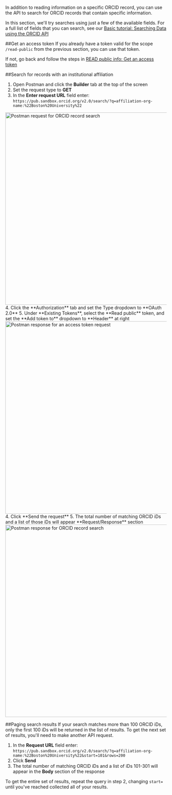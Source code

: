 In addition to reading information on a specific ORCID record, you can use the API to search for ORCID records that contain specific information.

In this section, we'll try searches using just a few of the available fields. For a full list of fields that you can search, see our [Basic tutorial: Searching Data using the ORCID API](https://members.orcid.org/api/tutorial/search-orcid-registry)

##Get an access token
If you already have a token valid for the scope ```/read-public``` from the previous section, you can use that token.

If not, go back and follow the steps in [READ public info: Get an access token](read/#get-an-access-token)

##Search for records with an institutional affiliation
1. Open Postman and click the **Builder** tab at the top of the screen
2. Set the request type to **GET**
3. In the **Enter request URL** field enter:<br>
```https://pub.sandbox.orcid.org/v2.0/search/?q=affiliation-org-name:%22Boston%20University%22```<br>
<img src="../images/03-1_request-search.png" width="600" alt="Postman request for ORCID record search" />
4. Click the **Authorization** tab and set the Type dropdown to **OAuth 2.0**
5. Under **Existing Tokens**, select the **Read public** token, and set the **Add token to** dropdown to **Header** at right<br>
<img src="../images/read-public-token-response.png" width="600" alt="Postman response for an access token request" /><br>
4. Click **Send the request**
5. The total number of matching ORCID iDs and a list of those iDs will appear **Request/Response** section<br>
<img src="../images/03-1_response-search.png" width="600" alt="Postman response for ORCID record search" />

##Paging search results
If your search matches more than 100 ORCID iDs, only the first 100 iDs will be returned in the list of results. To get the next set of results, you'll need to make another API request.

1. In the **Request URL** field enter:<br>
```https://pub.sandbox.orcid.org/v2.0/search/?q=affiliation-org-name:%22Boston%20University%22&start=101&rows=200```<br>
3. Click **Send**
4. The total number of matching ORCID iDs and a list of iDs 101-301 will appear in the **Body** section of the response<br>

To get the entire set of results, repeat the query in step 2, changing ```start=``` until you've reached collected all of your results.